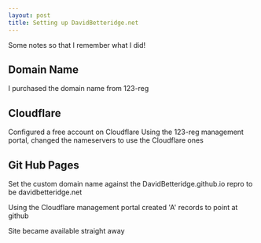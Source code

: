 ```yaml
---
layout: post
title: Setting up DavidBetteridge.net
---
```


Some notes so that I remember what I did!

## Domain Name
I purchased the domain name from 123-reg

## Cloudflare
Configured a free account on Cloudflare
Using the 123-reg management portal,  changed the nameservers to use the Cloudflare ones

## Git Hub Pages
Set the custom domain name against the DavidBetteridge.github.io repro to be davidbetteridge.net

Using the Cloudflare management portal created 'A' records to point at github

Site became available straight away
